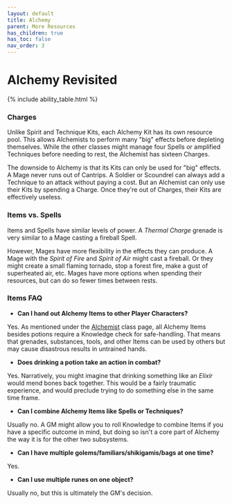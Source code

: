 ```yaml
---
layout: default
title: Alchemy
parent: More Resources
has_children: true
has_toc: false
nav_order: 3
---
```


# Alchemy Revisited

{% include ability_table.html %}

### Charges

Unlike Spirit and Technique Kits, each Alchemy Kit has its own resource pool. This allows Alchemists to perform many "big" effects before depleting themselves. While the other classes might manage four Spells or amplified Techniques before needing to rest, the Alchemist has sixteen Charges.

The downside to Alchemy is that its Kits can only be used for "big" effects. A Mage never runs out of Cantrips. A Soldier or Scoundrel can always add a Technique to an attack without paying a cost. But an Alchemist can only use their Kits by spending a Charge. Once they're out of Charges, their Kits are effectively useless.

### Items vs. Spells

Items and Spells have similar levels of power. A _Thermal Charge_ grenade is very similar to a Mage casting a fireball Spell.

However, Mages have more flexibility in the effects they can produce. A Mage with the _Spirit of Fire_ and _Spirit of Air_ might cast a fireball. Or they might create a small flaming tornado, stop a forest fire, make a gust of superheated air, etc. Mages have more options when spending their resources, but can do so fewer times between rests.

### Items FAQ

-   **Can I hand out Alchemy Items to other Player Characters?**

Yes. As mentioned under the [Alchemist](../../classes/alchemist/index.md) class page, all Alchemy Items besides potions require a Knowledge check for safe-handling. That means that grenades, substances, tools, and other Items can be used by others but may cause disastrous results in untrained hands.

-   **Does drinking a potion take an action in combat?**

Yes. Narratively, you might imagine that drinking something like an _Elixir_ would mend bones back together. This would be a fairly traumatic experience, and would preclude trying to do something else in the same time frame.

-   **Can I combine Alchemy Items like Spells or Techniques?**

Usually no. A GM might allow you to roll Knowledge to combine Items if you have a specific outcome in mind, but doing so isn't a core part of Alchemy the way it is for the other two subsystems.

-   **Can I have multiple golems/familiars/shikigamis/bags at one time?**

Yes.

-   **Can I use multiple runes on one object?**

Usually no, but this is ultimately the GM's decision.
